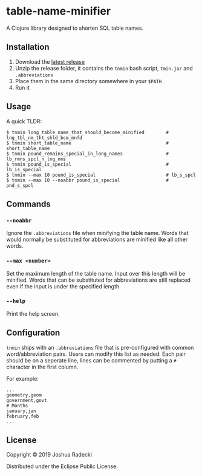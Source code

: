 # table-name-minifier

A Clojure library designed to shorten SQL table names.

## Installation

1. Download the [latest release](https://github.com/rdeckj/table-name-minifier/releases)
2. Unzip the release folder, it contains the `tnmin` bash script, `tmin.jar` and `.abbreviations`
2. Place them in the same directory somewhere in your `$PATH`
3. Run it

## Usage
A quick TLDR:

```
$ tnmin long_table_name_that_should_become_minified        # lng_tbl_nm_tht_shld_bcm_mnfd
$ tnmin short_table_name                                   # short_table_name
$ tnmin pound_remains_special_in_long_names                # lb_rmns_spcl_n_lng_nms
$ tnmin pound_is_special                                   # lb_is_special
$ tnmin --max 10 pound_is_special                          # lb_s_spcl
$ tnmin --max 10 --noabbr pound_is_special                 # pnd_s_spcl
```

## Commands

### ```--noabbr```
Ignore the `.abbreviations` file when minifying the table name. Words that would normally be substituted for abbreviations are minified like all other words.

### ```--max <number>```
Set the maximum length of the table name. Input over this length will be minified. Words that can be substituted for abbreviations are still replaced even if the input is under the specified length.

### ```--help```
Print the help screen.

## Configuration
`tnmin` ships with an `.abbreviations` file that is pre-configured with common word/abbreviation pairs. Users can modify this list as needed. Each pair should be on a seperate line, lines can be commented by putting a `#` character in the first column.

For example:

```
...
geometry,geom
government,govt
# Months
january,jan
february,feb
...
```

## License

Copyright © 2019 Joshua Radecki

Distributed under the Eclipse Public License.
